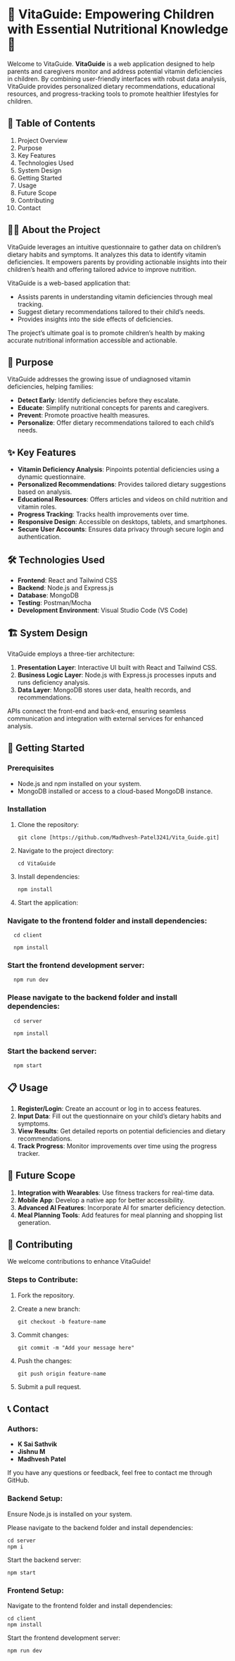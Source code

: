 # 🌟 VitaGuide: Empowering Children with Essential Nutritional Knowledge 🌟

Welcome to VitaGuide.  **VitaGuide** is a web application designed to help parents and caregivers monitor and address potential vitamin deficiencies in children. By combining user-friendly interfaces with robust data analysis, VitaGuide provides personalized dietary recommendations, educational resources, and progress-tracking tools to promote healthier lifestyles for children.

## 📖 Table of Contents
 1. Project Overview
 2. Purpose
 3. Key Features
 4. Technologies Used
 5. System Design
 6. Getting Started
 7. Usage
 8. Future Scope
 9. Contributing
 10. Contact

## 🧑‍💻 About the Project

VitaGuide leverages an intuitive questionnaire to gather data on children’s dietary habits and symptoms. It analyzes this data to identify vitamin deficiencies. It empowers parents by providing actionable insights into their children’s health and offering tailored advice to improve nutrition.

VitaGuide is a web-based application that:

 - Assists parents in understanding vitamin deficiencies through meal tracking.
 - Suggest dietary recommendations tailored to their child’s needs.
 - Provides insights into the side effects of deficiencies.

The project’s ultimate goal is to promote children’s health by making accurate nutritional information accessible and actionable.

## 🎯 Purpose

VitaGuide addresses the growing issue of undiagnosed vitamin deficiencies, helping families:

 - **Detect Early**: Identify deficiencies before they escalate.
 - **Educate**: Simplify nutritional concepts for parents and caregivers.
 - **Prevent**: Promote proactive health measures.
 - **Personalize**: Offer dietary recommendations tailored to each child’s needs.


## ✨ Key Features

 - **Vitamin Deficiency Analysis**: Pinpoints potential deficiencies using a dynamic questionnaire.
 - **Personalized Recommendations**: Provides tailored dietary suggestions based on analysis.
 - **Educational Resources**: Offers articles and videos on child nutrition and vitamin roles.
 - **Progress Tracking**: Tracks health improvements over time.
 - **Responsive Design**: Accessible on desktops, tablets, and smartphones.
 - **Secure User Accounts**: Ensures data privacy through secure login and authentication.

## 🛠️ Technologies Used

 - **Frontend**: React and Tailwind CSS
 - **Backend**: Node.js and Express.js
 - **Database**: MongoDB
 - **Testing**: Postman/Mocha
 - **Development Environment**: Visual Studio Code (VS Code)

## 🏗️ System Design

VitaGuide employs a three-tier architecture:

 1. **Presentation Layer**: Interactive UI built with React and Tailwind CSS.
 2. **Business Logic Layer**: Node.js with Express.js processes inputs and runs deficiency analysis.
 3. **Data Layer**: MongoDB stores user data, health records, and recommendations.

APIs connect the front-end and back-end, ensuring seamless communication and integration with external services for enhanced analysis.

## 🚀 Getting Started

### Prerequisites

 - Node.js and npm installed on your system.
 - MongoDB installed or access to a cloud-based MongoDB instance.

### Installation

 1. Clone the repository:

        git clone [https://github.com/Madhvesh-Patel3241/Vita_Guide.git]
    
 2. Navigate to the project directory:

        cd VitaGuide
    
 3. Install dependencies:

        npm install

 4. Start the application:
    
### Navigate to the frontend folder and install dependencies: 
      cd client
     
      npm install
     
### Start the frontend development server: 
      npm run dev 

### Please navigate to the backend folder and install dependencies: 
      cd server
      
      npm install
      
### Start the backend server: 
      npm start

## 📋 Usage

 1. **Register/Login**: Create an account or log in to access features.
 2. **Input Data**: Fill out the questionnaire on your child’s dietary habits and symptoms.
 3. **View Results**: Get detailed reports on potential deficiencies and dietary recommendations.
 4. **Track Progress**: Monitor improvements over time using the progress tracker.

## 🔮 Future Scope

 1. **Integration with Wearables**: Use fitness trackers for real-time data.
 2. **Mobile App**: Develop a native app for better accessibility.
 3. **Advanced AI Features**: Incorporate AI for smarter deficiency detection.
 4. **Meal Planning Tools**: Add features for meal planning and shopping list generation.

## 🤝 Contributing

We welcome contributions to enhance VitaGuide!

### Steps to Contribute:

 1. Fork the repository.
    
 2. Create a new branch:

        git checkout -b feature-name
    
 3. Commit changes:

        git commit -m "Add your message here"
    
 4. Push the changes:

        git push origin feature-name
    
 5. Submit a pull request.

## 📞 Contact

### Authors:

  - **K Sai Sathvik**
  - **Jishnu M**
  - **Madhvesh Patel**
  
 <!-- Institution: Amrita Vishwa Vidyapeetham, Coimbatore
 
 Course: Full Stack Development (24CS635) -->

If you have any questions or feedback, feel free to contact me through GitHub.


### Backend Setup:

Ensure Node.js is installed on your system.

Please navigate to the backend folder and install dependencies: 

    cd server 
    npm i
    
Start the backend server: 

    npm start

### Frontend Setup:

Navigate to the frontend folder and install dependencies: 

    cd client
    npm install
    
Start the frontend development server: 

    npm run dev 
